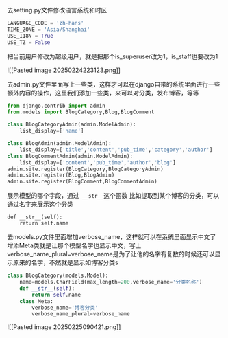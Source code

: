 去setting.py文件修改语言系统和时区
```python
LANGUAGE_CODE = 'zh-hans'
TIME_ZONE = 'Asia/Shanghai'
USE_I18N = True
USE_TZ = False
```
把当前用户修改为超级用户，就是把那个is_superuser改为1，is_staff也要改为1

![[Pasted image 20250224223123.png]]

去admin.py文件里面写上一些类，这样才可以在django自带的系统里面进行一些额外内容的操作，这里我们添加一些类，来可以对分类，发布博客，等等
```python
from django.contrib import admin
from.models import BlogCategory,Blog,BlogComment

class BlogCategoryAdmin(admin.ModelAdmin):
    list_display=['name']

class BlogAdmin(admin.ModelAdmin):
    list_display=['title','content','pub_time','category','author']
class BlogCommentAdmin(admin.ModelAdmin):
    list_display=['content','pub_time','author','blog']
admin.site.register(BlogCategory,BlogCategoryAdmin)
admin.site.register(Blog,BlogAdmin)
admin.site.register(BlogComment,BlogCommentAdmin)
```
展示模型的哪个字段，通过` __str__`这个函数  比如提取到某个博客的分类，可以通过名字来展示这个分类
```
def __str__(self):
    return self.name
```

去models.py文件里面增加verbose_name，这样就可以在系统里面显示中文了
增添Meta类就是让那个模型名字也显示中文，写上verbose_name_plural=verbose_name是为了让他的名字有复数的时候还可以显示原来的名字，不然就是显示如博客分类s
```python
class BlogCategory(models.Model):
    name=models.CharField(max_length=200,verbose_name='分类名称')
    def __str__(self):
        return self.name
    class Meta:
        verbose_name='博客分类'
        verbose_name_plural=verbose_name
```
![[Pasted image 20250225090421.png]]
